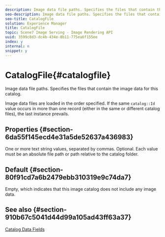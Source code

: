 ```yaml
---
description: Image data file paths. Specifies the files that contain the image data for this catalog.
seo-description: Image data file paths. Specifies the files that contain the image data for this catalog.
seo-title: CatalogFile
solution: Experience Manager
title: CatalogFile
topic: Scene7 Image Serving - Image Rendering API
uuid: 3599c8d3-dc4b-434e-8b11-775ea6f155ee
index: y
internal: n
snippet: y
---
```


# CatalogFile{#catalogfile}

Image data file paths. Specifies the files that contain the image data for this catalog.

Image data files are loaded in the order specified. If the same `catalog::Id` value occurs in more than one record (either in the same or different catalog files), the last instance prevails.

## Properties {#section-6da55f145ecd4e31a5de52637a436983}

One or more text string values, separated by commas. Optional. Each value must be an absolute file path or path relative to the catalog folder.

## Default {#section-80f91cd7a6b2479ebb310319e9c74da7}

Empty, which indicates that this image catalog does not include any image data.

## See also {#section-910b67c5041d44d99a105ad43ff63a37}

[Catalog Data Fields](../../../../../is-api/image-catalog/image-serving-api-ref/c-image-catalog-reference/c-overview/c-catalog-data-fields/c-catalog-data-fields.md#concept-b19581028ec44f98b9f5943624403d29) 
